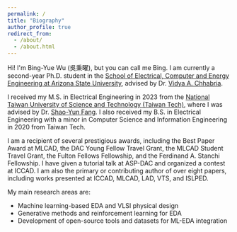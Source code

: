 ```yaml
---
permalink: /
title: "Biography"
author_profile: true
redirect_from: 
  - /about/
  - /about.html
---
```


Hi! I'm Bing-Yue Wu (吳秉曜), but you can call me Bing. I am currently a second-year Ph.D. student in the [School of Electrical, Computer and Energy Engineering at Arizona State University](https://ecee.engineering.asu.edu/), advised by Dr. [Vidya A. Chhabria](https://www.linkedin.com/in/vidya-chhabria/).

I received my M.S. in Electrical Engineering in 2023 from the [National Taiwan University of Science and Technology (Taiwan Tech)](https://www.ntust.edu.tw/?Lang=en), where I was advised by Dr. [Shao-Yun Fang](https://www.linkedin.com/in/shao-yun-fang-3278b5131/). I also received my B.S. in Electrical Engineering with a minor in Computer Science and Information Engineering in 2020 from Taiwan Tech.

I am a recipient of several prestigious awards, including the Best Paper Award at MLCAD, the DAC Young Fellow Travel Grant, the MLCAD Student Travel Grant, the Fulton Fellows Fellowship, and the Ferdinand A. Stanchi Fellowship. I have given a tutorial talk at ASP-DAC and organized a contest at ICCAD. I am also the primary or contributing author of over eight papers, including works presented at ICCAD, MLCAD, LAD, VTS, and ISLPED.


My main research areas are:

* Machine learning-based EDA and VLSI physical design
* Generative methods and reinforcement learning for EDA 
* Development of open-source tools and datasets for ML-EDA integration
